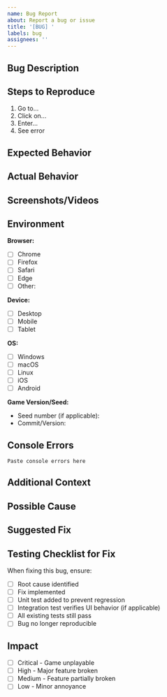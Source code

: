 ```yaml
---
name: Bug Report
about: Report a bug or issue
title: '[BUG] '
labels: bug
assignees: ''
---
```


## Bug Description

<!-- A clear and concise description of what the bug is -->

## Steps to Reproduce

1. Go to...
2. Click on...
3. Enter...
4. See error

## Expected Behavior

<!-- What should happen -->

## Actual Behavior

<!-- What actually happens -->

## Screenshots/Videos

<!-- If applicable, add screenshots or videos to help explain the problem -->

## Environment

**Browser:**
- [ ] Chrome
- [ ] Firefox
- [ ] Safari
- [ ] Edge
- [ ] Other:

**Device:**
- [ ] Desktop
- [ ] Mobile
- [ ] Tablet

**OS:**
- [ ] Windows
- [ ] macOS
- [ ] Linux
- [ ] iOS
- [ ] Android

**Game Version/Seed:**
- Seed number (if applicable):
- Commit/Version:

## Console Errors

<!-- Open browser console (F12) and paste any error messages -->

```
Paste console errors here
```

## Additional Context

<!-- Any other information about the problem -->

## Possible Cause

<!-- If you have insight into what might be causing this -->

## Suggested Fix

<!-- If you have ideas on how to fix this -->

## Testing Checklist for Fix

When fixing this bug, ensure:

- [ ] Root cause identified
- [ ] Fix implemented
- [ ] Unit test added to prevent regression
- [ ] Integration test verifies UI behavior (if applicable)
- [ ] All existing tests still pass
- [ ] Bug no longer reproducible

## Impact

- [ ] Critical - Game unplayable
- [ ] High - Major feature broken
- [ ] Medium - Feature partially broken
- [ ] Low - Minor annoyance
